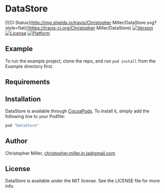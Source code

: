 # DataStore

[![CI Status](http://img.shields.io/travis/Christopher Miller/DataStore.svg?style=flat)](https://travis-ci.org/Christopher Miller/DataStore)
[![Version](https://img.shields.io/cocoapods/v/DataStore.svg?style=flat)](http://cocoapods.org/pods/DataStore)
[![License](https://img.shields.io/cocoapods/l/DataStore.svg?style=flat)](http://cocoapods.org/pods/DataStore)
[![Platform](https://img.shields.io/cocoapods/p/DataStore.svg?style=flat)](http://cocoapods.org/pods/DataStore)

## Example

To run the example project, clone the repo, and run `pod install` from the Example directory first.

## Requirements

## Installation

DataStore is available through [CocoaPods](http://cocoapods.org). To install
it, simply add the following line to your Podfile:

```ruby
pod "DataStore"
```

## Author

Christopher Miller, christopher.miller.in.la@gmail.com

## License

DataStore is available under the MIT license. See the LICENSE file for more info.
